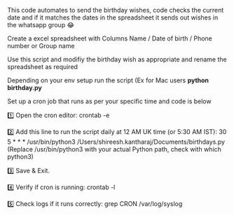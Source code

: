 This code automates to send the birthday wishes, code checks the current date and if it matches the dates in the spreadsheet it sends out wishes in the whatsapp group 😂

Create a excel spreadsheet with Columns Name / Date of birth / Phone number or Group name

Use this script and modifiy the birthday wish as appropriate and rename the spreadsheet as required

Depending on your env setup run the script (Ex for Mac users **python birthday.py**

Set up a cron job that runs as per your specific time and code is below

1️⃣ Open the cron editor:
crontab -e

2️⃣ Add this line to run the script daily at 12 AM UK time (or 5:30 AM IST):
30 5 * * * /usr/bin/python3 /Users/shireesh.kantharaj/Documents/birthdays.py
(Replace /usr/bin/python3 with your actual Python path, check with which python3)

3️⃣ Save & Exit.

4️⃣ Verify if cron is running:
crontab -l

5️⃣ Check logs if it runs correctly:
grep CRON /var/log/syslog
